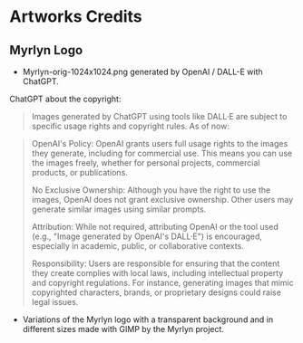 # Artworks Credits


## Myrlyn Logo

- Myrlyn-orig-1024x1024.png generated by OpenAI / DALL-E with ChatGPT.


ChatGPT about the copyright:

> Images generated by ChatGPT using tools like DALL·E are subject to specific
> usage rights and copyright rules. As of now:
>

>   OpenAI's Policy: OpenAI grants users full usage rights to the images they
>   generate, including for commercial use. This means you can use the images
>   freely, whether for personal projects, commercial products, or
>   publications.
>
>   No Exclusive Ownership: Although you have the right to use the images,
>   OpenAI does not grant exclusive ownership. Other users may generate similar
>   images using similar prompts.
>
>   Attribution: While not required, attributing OpenAI or the tool used (e.g.,
>   "Image generated by OpenAI's DALL·E") is encouraged, especially in
>   academic, public, or collaborative contexts.
>
>   Responsibility: Users are responsible for ensuring that the content they
>   create complies with local laws, including intellectual property and
>   copyright regulations. For instance, generating images that mimic
>   copyrighted characters, brands, or proprietary designs could raise legal
>   issues.

- Variations of the Myrlyn logo with a transparent background and in different
  sizes made with GIMP by the Myrlyn project.

